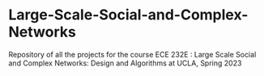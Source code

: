 # Large-Scale-Social-and-Complex-Networks
Repository of all the projects for the course ECE 232E : Large Scale Social and Complex Networks: Design and Algorithms at UCLA, Spring 2023
